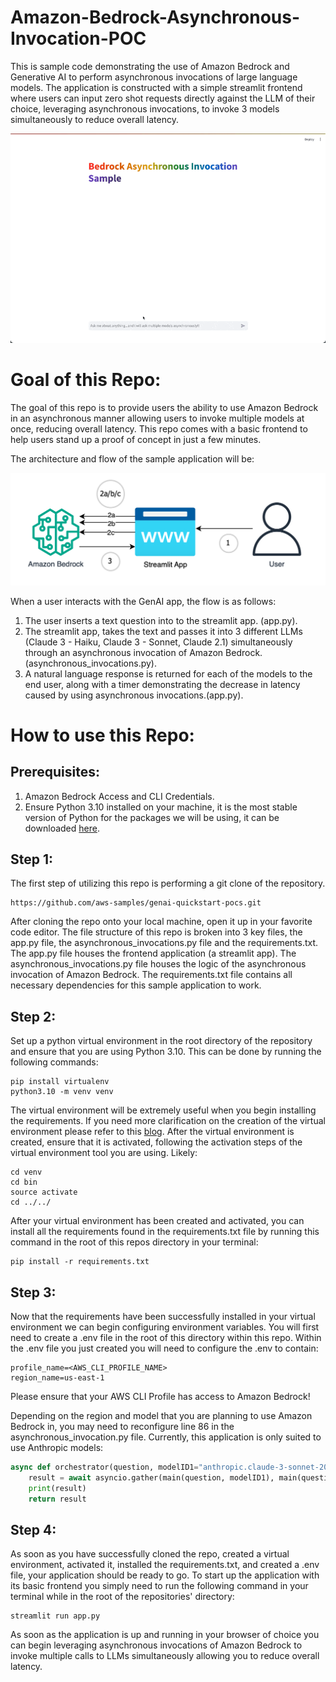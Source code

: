 # Amazon-Bedrock-Asynchronous-Invocation-POC
This is sample code demonstrating the use of Amazon Bedrock and Generative AI to perform asynchronous invocations of large language models. The application is constructed with a simple streamlit frontend where users can input zero shot requests directly against the LLM of their choice, leveraging asynchronous invocations, to invoke 3 models simultaneously to reduce overall latency.

![Alt text](images/demo.gif)
# **Goal of this Repo:**
The goal of this repo is to provide users the ability to use Amazon Bedrock in an asynchronous manner allowing users to invoke multiple models at once, reducing overall latency.
This repo comes with a basic frontend to help users stand up a proof of concept in just a few minutes.

The architecture and flow of the sample application will be:

![Alt text](images/architecture.png "POC Architecture")

When a user interacts with the GenAI app, the flow is as follows:

1. The user inserts a text question into to the streamlit app. (app.py).
2. The streamlit app, takes the text and passes it into 3 different LLMs (Claude 3 - Haiku, Claude 3 - Sonnet, Claude 2.1) simultaneously through an asynchronous invocation of Amazon Bedrock. (asynchronous_invocations.py).
3. A natural language response is returned for each of the models to the end user, along with a timer demonstrating the decrease in latency caused by using asynchronous invocations.(app.py).

# How to use this Repo:

## Prerequisites:

1. Amazon Bedrock Access and CLI Credentials.
2. Ensure Python 3.10 installed on your machine, it is the most stable version of Python for the packages we will be using, it can be downloaded [here](https://www.python.org/downloads/release/python-3100/).

## Step 1:
The first step of utilizing this repo is performing a git clone of the repository.

```
https://github.com/aws-samples/genai-quickstart-pocs.git
```

After cloning the repo onto your local machine, open it up in your favorite code editor. The file structure of this repo is broken into 3 key files,
the app.py file, the asynchronous_invocations.py file and the requirements.txt. The app.py file houses the frontend application (a streamlit app). 
The asynchronous_invocations.py file houses the logic of the asynchronous invocation of Amazon Bedrock.
The requirements.txt file contains all necessary dependencies for this sample application to work.

## Step 2:
Set up a python virtual environment in the root directory of the repository and ensure that you are using Python 3.10. This can be done by running the following commands:
```
pip install virtualenv
python3.10 -m venv venv
```
The virtual environment will be extremely useful when you begin installing the requirements. If you need more clarification on the creation of the virtual environment please refer to this [blog](https://www.freecodecamp.org/news/how-to-setup-virtual-environments-in-python/).
After the virtual environment is created, ensure that it is activated, following the activation steps of the virtual environment tool you are using. Likely:
```
cd venv
cd bin
source activate
cd ../../ 
```
After your virtual environment has been created and activated, you can install all the requirements found in the requirements.txt file by running this command in the root of this repos directory in your terminal:
```
pip install -r requirements.txt
```

## Step 3:
Now that the requirements have been successfully installed in your virtual environment we can begin configuring environment variables.
You will first need to create a .env file in the root of this directory within this repo. Within the .env file you just created you will need to configure the .env to contain:

```
profile_name=<AWS_CLI_PROFILE_NAME>
region_name=us-east-1
```
Please ensure that your AWS CLI Profile has access to Amazon Bedrock!

Depending on the region and model that you are planning to use Amazon Bedrock in, you may need to reconfigure line 86 in the asynchronous_invocation.py file. Currently, this application is only suited to use Anthropic models:

```python
async def orchestrator(question, modelID1="anthropic.claude-3-sonnet-20240229-v1:0", modelID2="anthropic.claude-3-haiku-20240307-v1:0", modelID3='anthropic.claude-v2:1'):
    result = await asyncio.gather(main(question, modelID1), main(question, modelID2), main(question, modelID3))
    print(result)
    return result
```

## Step 4:
As soon as you have successfully cloned the repo, created a virtual environment, activated it, installed the requirements.txt, and created a .env file, your application should be ready to go. 
To start up the application with its basic frontend you simply need to run the following command in your terminal while in the root of the repositories' directory:

```
streamlit run app.py
```
As soon as the application is up and running in your browser of choice you can begin leveraging asynchronous invocations of Amazon Bedrock to invoke multiple calls to LLMs simultaneously allowing you to reduce overall latency.
